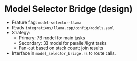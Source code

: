 # Model Selector Bridge (design)

- Feature flag: `model-selector-llama`
- Reads `integrations/llama.cpp/config/models.yaml`
- Strategy:
  - Primary: 7B model for main tasks
  - Secondary: 3B model for parallel/light tasks
  - Fan-out based on stack count; join results
- Interface in `model_selector_bridge.rs` to route calls.
